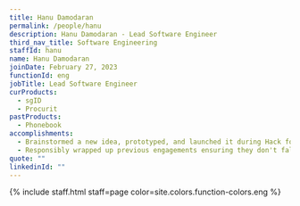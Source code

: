 ```yaml
---
title: Hanu Damodaran
permalink: /people/hanu
description: Hanu Damodaran - Lead Software Engineer
third_nav_title: Software Engineering
staffId: hanu
name: Hanu Damodaran
joinDate: February 27, 2023
functionId: eng
jobTitle: Lead Software Engineer
curProducts:
  - sgID
  - Procurit 
pastProducts: 
  - Phonebook
accomplishments:
  - Brainstormed a new idea, prototyped, and launched it during Hack for Public Good 2024. Played the role of a product manager refining the idea into structured requirements. Engaged with other agencies and establishing a working relationship.
  - Responsibly wrapped up previous engagements ensuring they don't fall through the cracks.
quote: ""
linkedinId: ""
---
```


{% include staff.html staff=page color=site.colors.function-colors.eng %}
